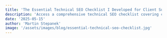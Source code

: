 ```yaml
---
title: 'The Essential Technical SEO Checklist I Developed for Client Success'
description: 'Access a comprehensive technical SEO checklist covering crawlability, indexability, security, performance, and content structure. Improve your search engine visibility with systematic website optimization strategies.'
date: '2025-05-15'
author: 'Martin Stepanek'
image: '/assets/images/blog/essential-technical-seo-checklist.jpg'
---
```


<!--
CONTENT PLACEHOLDER - Please copy the full blog post content from:
https://www.techseovitals.com/47625/the-essential-technical-seo-checklist-i-developed-for-client-success/

The article should include:
- Comprehensive technical SEO checklist
- Crawlability and indexability guidelines
- Security and performance optimization
- Content structure best practices
- Search engine visibility strategies

Featured image URL: https://www.techseovitals.com/wp-content/uploads/2025/05/essential-technical-seo-checklist.jpg
-->